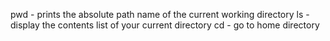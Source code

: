 pwd - prints the absolute path name of the current working directory
ls - display the contents list of your current directory
cd - go to home directory